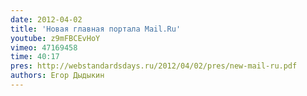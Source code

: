 ```yaml
---
date: 2012-04-02
title: 'Новая главная портала Mail.Ru'
youtube: z9mFBCEvHoY
vimeo: 47169458
time: 40:17
pres: http://webstandardsdays.ru/2012/04/02/pres/new-mail-ru.pdf
authors: Егор Дыдыкин
---
```

